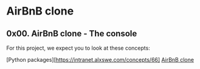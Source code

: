 # AirBnB clone
## 0x00. AirBnB clone - The console
For this project, we expect you to look at these concepts:

[Python packages][https://intranet.alxswe.com/concepts/66]
[AirBnB clone](https://intranet.alxswe.com/concepts/74)
